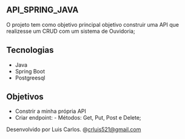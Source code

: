 ## **API_SPRING_JAVA**

O projeto tem como objetivo principal objetivo construir uma API que realizesse um CRUD com um sistema de Ouvidoria; 

## **Tecnologias**
- Java
- Spring Boot
- Postgreesql

## **Objetivos**
- Constrir a minha própria API 
- Criar endpoint: 
       - Métodos: Get, Put, Post e Delete;


Desenvolvido por Luis Carlos. @crluis521@gmail.com
